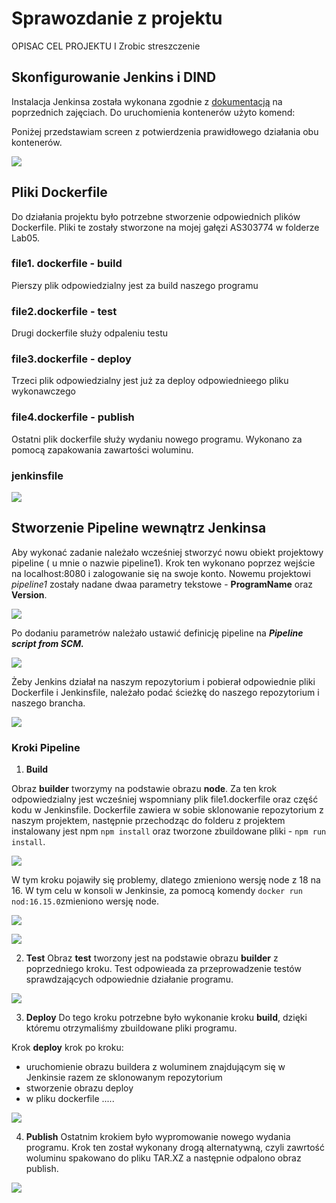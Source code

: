 # Sprawozdanie z projektu

OPISAC CEL PROJEKTU I Zrobic streszczenie 
## Skonfigurowanie Jenkins i DIND

Instalacja Jenkinsa została wykonana zgodnie z  [dokumentacją](https://www.jenkins.io/doc/book/installing/docker/) na poprzednich zajęciach. 
Do uruchomienia kontenerów użyto komend: 


Poniżej przedstawiam screen z potwierdzenia prawidłowego działania obu kontenerów. 

![](./01.png)


## Pliki Dockerfile
Do działania projektu było potrzebne stworzenie odpowiednich plików Dockerfile. Pliki te zostały stworzone na mojej  gałęzi AS303774 w folderze Lab05. 

### file1. dockerfile - build
Pierszy plik odpowiedzialny jest za build naszego programu

### file2.dockerfile - test
Drugi dockerfile służy odpaleniu testu 

### file3.dockerfile - deploy
Trzeci plik odpowiedzialny jest już za deploy odpowiednieego pliku wykonawczego

### file4.dockerfile - publish
Ostatni plik dockerfile służy wydaniu nowego programu. Wykonano za pomocą zapakowania zawartości woluminu. 
 
### jenkinsfile

![](./jenkins.png)

## Stworzenie Pipeline wewnątrz Jenkinsa

Aby wykonać zadanie należało wcześniej stworzyć nowu obiekt projektowy pipeline ( u mnie o nazwie pipeline1). 
Krok ten wykonano poprzez wejście na localhost:8080  i zalogowanie się na swoje konto. 
Nowemu projektowi *pipeline1* zostały nadane dwaa parametry tekstowe - **ProgramName** oraz **Version**.

![](./programName.png)

Po dodaniu parametrów należało ustawić definicję pipeline na ***Pipeline script from SCM.*** 


![](./jengit.png)


Żeby Jenkins działał na naszym repozytorium i pobierał odpowiednie pliki Dockerfile i Jenkinsfile, należało podać ścieżkę do naszego repozytorium i naszego brancha. 

![](./jenrepo.png)


### Kroki Pipeline

1. **Build**

Obraz **builder** tworzymy na podstawie obrazu **node**. 
Za ten krok odpowiedzialny jest wcześniej wspomniany plik file1.dockerfile oraz część kodu w Jenkinsfile. 
Dockerfile zawiera w sobie sklonowanie repozytorium z naszym projektem, następnie przechodząc do folderu z projektem instalowany jest npm `npm install` oraz tworzone zbuildowane pliki   - `npm run install`. 


![](./file1.png)


W tym kroku pojawiły się problemy, dlatego zmieniono wersję node z 18 na 16. 
W tym celu w konsoli w Jenkinsie, za pomocą komendy `docker run nod:16.15.0`zmieniono wersję node. 


![](./node.png)


![](./node2.png)


2. **Test**
Obraz **test** tworzony jest na podstawie obrazu **builder** z poprzedniego kroku. 
Test odpowieada za przeprowadzenie testów sprawdzających odpowiednie działanie programu. 


![](./file2.png)


3. **Deploy**
Do tego kroku potrzebne było wykonanie kroku **build**, dzięki któremu otrzymaliśmy zbuildowane pliki programu. 

Krok **deploy** krok po kroku: 

- uruchomienie obrazu buildera z woluminem znajdującym się w Jenkinsie razem ze sklonowanym repozytorium 
- stworzenie obrazu deploy 
- w pliku dockerfile .....



![](./file3.png)


4. **Publish**
Ostatnim krokiem było wypromowanie nowego wydania programu. 
Krok ten został wykonany drogą alternatywną, czyli zawrtość woluminu spakowano do pliku TAR.XZ a następnie odpalono obraz publish. 

![](./file4.png)
